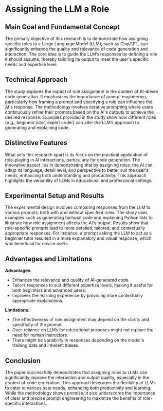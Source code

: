 # Assigning the LLM a Role

## Main Goal and Fundamental Concept

The primary objective of this research is to demonstrate how assigning specific roles to a Large Language Model (LLM), such as ChatGPT, can significantly enhance the quality and relevance of code generation and interaction. The core idea is to guide the LLM’s responses by defining a role it should assume, thereby tailoring its output to meet the user's specific needs and expertise level.

## Technical Approach

The study explores the impact of role assignment in the context of AI-driven code generation. It emphasizes the importance of prompt engineering, particularly how framing a prompt and specifying a role can influence the AI's response. The methodology involves iterative prompting where users continuously refine their prompts based on the AI's outputs to achieve the desired response. Examples provided in the study show how different roles (e.g., beginner tutor, expert coder) can alter the LLM’s approach to generating and explaining code.

## Distinctive Features

What sets this research apart is its focus on the practical application of role-playing in AI interactions, particularly for code generation. The innovative aspect lies in demonstrating that by assigning roles, the AI can adapt its language, detail level, and perspective to better suit the user's needs, enhancing both understanding and productivity. This approach highlights the versatility of LLMs in educational and professional settings.

## Experimental Setup and Results

The experimental design involves comparing responses from the LLM to various prompts, both with and without specified roles. The study uses examples such as generating factorial code and explaining Python lists to illustrate how role assignment affects the AI's output. Results show that role-specific prompts lead to more detailed, tailored, and contextually appropriate responses. For instance, a prompt asking the LLM to act as a beginner tutor resulted in a more explanatory and visual response, which was beneficial for novice users.

## Advantages and Limitations

**Advantages:**

- Enhances the relevance and quality of AI-generated code.
- Tailors responses to suit different expertise levels, making it useful for both beginners and advanced users.
- Improves the learning experience by providing more contextually appropriate explanations.

**Limitations:**

- The effectiveness of role assignment may depend on the clarity and specificity of the prompt.
- Over-reliance on LLMs for educational purposes might not replace the need for human instructors.
- There might be variability in responses depending on the model's training data and inherent biases.

## Conclusion

The paper successfully demonstrates that assigning roles to LLMs can significantly improve the interaction and output quality, especially in the context of code generation. This approach leverages the flexibility of LLMs to cater to various user needs, enhancing both productivity and learning. While the methodology shows promise, it also underscores the importance of clear and precise prompt engineering to maximize the benefits of role-specific interactions.
